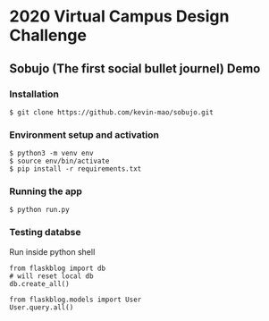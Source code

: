 # 2020 Virtual Campus Design Challenge
## Sobujo (The first social bullet journel) Demo

### Installation
`$ git clone https://github.com/kevin-mao/sobujo.git`

### Environment setup and activation
```
$ python3 -m venv env
$ source env/bin/activate
$ pip install -r requirements.txt
```

### Running the app
```
$ python run.py
```

### Testing databse
Run inside python shell
```
from flaskblog import db
# will reset local db
db.create_all()

from flaskblog.models import User
User.query.all()
```


